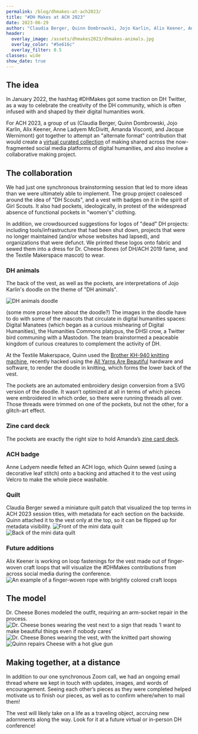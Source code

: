 ```yaml
---
permalink: /blog/dhmakes-at-ach2023/
title: "#DH Makes at ACH 2023"
date: 2023-06-29
author: "Claudia Berger, Quinn Dombrowski, Jojo Karlin, Alix Keener, Anne Ladyem McDivitt, and Amanda Visconti"
header:
  overlay_image: /assets/dhmakes2023/dhmakes-animals.jpg
  overlay_color: "#5e616c"
  overlay_filter: 0.5
classes: wide
show_date: true
---
```


## The idea

In January 2022, the hashtag #DHMakes got some traction on DH Twitter, as a way to celebrate the creativity of the DH community, which is often infused with and shaped by their digital humanities work.

For ACH 2023, a group of us (Claudia Berger, Quinn Dombrowski, Jojo Karlin, Alix Keener, Anne Ladyem McDivitt, Amanda Visconti, and Jacque Wernimont) got together to attempt an "alternate format" contribution that would create a [virtual curated collection](/dhmakes2023) of making shared across the now-fragmented social media platforms of digital humanities, and also involve a collaborative making project.

## The collaboration

We had just one synchronous brainstorming session that led to more ideas than we were ultimately able to implement. The group project coalesced around the idea of "DH Scouts", and a vest with badges on it in the spirit of Girl Scouts. It also had pockets, ideologically, in protest of the widespread absence of functional pockets in "women's" clothing.

In addition, we crowdsourced suggestions for logos of "dead" DH projects: including tools/infrastructure that had been shut down, projects that were no longer maintained (and/or whose websites had lapsed), and organizations that were defunct. We printed these logos onto fabric and sewed them into a dress for Dr. Cheese Bones (of DH/ACH 2019 fame, and the Textile Makerspace mascot) to wear.

### DH animals

The back of the vest, as well as the pockets, are interpretations of Jojo Karlin's doodle on the theme of "DH animals". 

![DH animals doodle](/assets/dhmakes2023/dhanimals-doodle.png)

(some more prose here about the doodle?)
The images in the doodle have to do with some of the mascots that circulate in digital humanities spaces: Digital Manatees (which began as a curious mishearing of Digital Humanities), the Humanities Commons platypus, the DHSI crow, a Twitter bird communing with a Mastodon. The team brainstormed a peaceable kingdom of curious creatures to complement the activity of DH.

At the Textile Makerspace, Quinn used the [Brother KH-940 knitting machine](/equipment/brother-kh940-knitting-machine/), recently hacked using the [All Yarns Are Beautiful](https://ayab-knitting.com/) hardware and software, to render the doodle in knitting, which forms the lower back of the vest.

The pockets are an automated embroidery design conversion from a SVG version of the doodle. It wasn’t optimized at all in terms of which pieces were embroidered in which order, so there were running threads all over. Those threads were trimmed on one of the pockets, but not the other, for a glitch-art effect. 

### Zine card deck
The pockets are exactly the right size to hold Amanda’s [zine card deck](https://scholarslab.lib.virginia.edu/blog/themed-reading-list-decks-zines/).

### ACH badge
Anne Ladyem needle felted an ACH logo, which Quinn sewed (using a decorative leaf stitch) onto a backing and attached it to the vest using Velcro to make the whole piece washable.

### Quilt
Claudia Berger sewed a miniature quilt patch that visualized the top terms in ACH 2023 session titles, with metadata for each section on the backside. Quinn attached it to the vest only at the top, so it can be flipped up for metadata visibility.
![Front of the mini data quilt](/assets/dhmakes2023/MiniDataQuilt_back.jpg)
![Back of the mini data quilt](/assets/dhmakes2023/MiniDataQuilt_front.jpg)

### Future additions
Alix Keener is working on loop fastenings for the vest made out of finger-woven craft loops that will visualize the #DHMakes contributions from across social media during the conference.
![An example of a finger-woven rope with brightly colored craft loops](/assets/dhmakes2023/finger_woven_dhmakes.png)


## The model
Dr. Cheese Bones modeled the outfit, requiring an arm-socket repair in the process.
![Dr. Cheese bones wearing the vest next to a sign that reads ‘I want to make beautiful things even if nobody cares’](/assets/dhmakes2023/cheese-vest.jpg)
![Dr. Cheese Bones wearing the vest, with the knitted part showing](/assets/dhmakes2023/cheese-vest-back.jpg)
![Quinn repairs Cheese with a hot glue gun](/assets/dhmakes2023/cheese-repair.jpg)

## Making together, at a distance
In addition to our one synchronous Zoom call, we had an ongoing email thread where we kept in touch with updates, images, and words of encouragement. Seeing each other’s pieces as they were completed helped motivate us to finish our pieces, as well as to confirm where/when to mail them!

The vest will likely take on a life as a traveling object, accruing new adornments along the way. Look for it at a future virtual or in-person DH conference!
